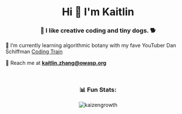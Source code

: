 <h1 align="center">Hi 👋 I'm Kaitlin</h1>
<h3 align="center">🎨 I like creative coding and tiny dogs. 🐕</h3>

🌱 I’m currently learning algorithmic botany with my fave YouTuber Dan Schiffman [Coding Train](https://www.youtube.com/watch?v=70MQ-FugwbI&list=PLRqwX-V7Uu6ZV4yEcW3uDwOgGXKUUsPOM)

💬 Reach me at **kaitlin.zhang@owasp.org**

<br/>

<h3 align="center">📊 Fun Stats:</h3>

<p align="center"><img align="center" src="https://github-readme-streak-stats.herokuapp.com/?user=kaizengrowth&" alt="kaizengrowth" /></p>
